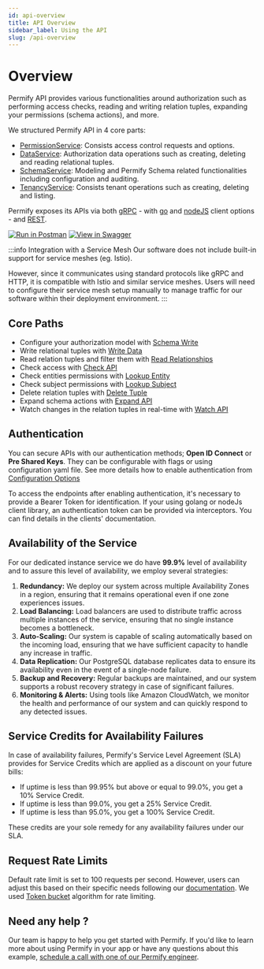 ```yaml
---
id: api-overview
title: API Overview
sidebar_label: Using the API
slug: /api-overview
---
```


# Overview

Permify API provides various functionalities around authorization such as performing access checks, reading and writing relation tuples, expanding your permissions (schema actions), and more.

We structured Permify API in 4 core parts:

- [PermissionService]: Consists access control requests and options.
- [DataService]: Authorization data operations such as creating, deleting and reading relational tuples.
- [SchemaService]: Modeling and Permify Schema related functionalities including configuration and auditing.
- [TenancyService]: Consists tenant operations such as creating, deleting and listing.

Permify exposes its APIs via both [gRPC](https://buf.build/permify/permify/docs/main:base.v1) - with [go] and [nodeJS] client options - and [REST](https://restfulapi.net/).

[PermissionService]: ./permission
[DataService]: ./data
[SchemaService]: ./schema
[TenancyService]: ./tenancy
[go]: https://github.com/Permify/permify-go
[nodeJS]: https://github.com/Permify/permify-node

[![Run in Postman](https://run.pstmn.io/button.svg)](https://www.postman.com/permify-dev/workspace/permify/collection)
[![View in Swagger](http://jessemillar.github.io/view-in-swagger-button/button.svg)](https://permify.github.io/permify-swagger/)


:::info Integration with a Service Mesh
Our software does not include built-in support for service meshes (eg. Istio). 

However, since it communicates using standard protocols like gRPC and HTTP, it is compatible with Istio and similar service meshes. Users will need to configure their service mesh setup manually to manage traffic for our software within their deployment environment.
:::

## Core Paths

- Configure your authorization model with [Schema Write](./api-overview/schema/write-schema.md)
- Write relational tuples with [Write Data](./api-overview/data/write-data.md)
- Read relation tuples and filter them with [Read Relationships](./api-overview/data/read-relationships.md)
- Check access with [Check API](./api-overview/permission/check-api.md)
- Check entities permissions with [Lookup Entity](./api-overview/permission/lookup-entity.md)
- Check subject permissions with [Lookup Subject](./api-overview/permission/lookup-subject.md)
- Delete relation tuples with [Delete Tuple](./api-overview/data/delete-data.md)
- Expand schema actions with [Expand API](./api-overview/permission/expand-api.md)
- Watch changes in the relation tuples in real-time with [Watch API](./api-overview/watch/watch-changes.md)

## Authentication

You can secure APIs with our authentication methods; **Open ID Connect** or **Pre Shared Keys**. They can be configurable with flags or using configuration yaml file. See more details how to enable authentication from [Configuration Options](../reference/configuration)

To access the endpoints after enabling authentication, it's necessary to provide a Bearer Token for identification. If your using golang or nodeJs client library, an authentication token can be provided via interceptors. You can find details in the clients' documentation.

## Availability of the Service

For our dedicated instance service we do have **99.9%** level of availability and to assure this level of availability, we employ several strategies:

1. **Redundancy:** We deploy our system across multiple Availability Zones in a region, ensuring that it remains operational even if one zone experiences issues.
2. **Load Balancing:** Load balancers are used to distribute traffic across multiple instances of the service, ensuring that no single instance becomes a bottleneck.
3. **Auto-Scaling:** Our system is capable of scaling automatically based on the incoming load, ensuring that we have sufficient capacity to handle any increase in traffic.
4. **Data Replication:** Our PostgreSQL database replicates data to ensure its availability even in the event of a single-node failure.
5. **Backup and Recovery:** Regular backups are maintained, and our system supports a robust recovery strategy in case of significant failures.
6. **Monitoring & Alerts:** Using tools like Amazon CloudWatch, we monitor the health and performance of our system and can quickly respond to any detected issues.

## Service Credits for Availability Failures

In case of availability failures, Permify's Service Level Agreement (SLA) provides for Service Credits which are applied as a discount on your future bills:

- If uptime is less than 99.95% but above or equal to 99.0%, you get a 10% Service Credit.
- If uptime is less than 99.0%, you get a 25% Service Credit.
- If uptime is less than 95.0%, you get a 100% Service Credit.

These credits are your sole remedy for any availability failures under our SLA.

## Request Rate Limits

Default rate limit is set to 100 requests per second. However, users can adjust this based on their specific needs following our [documentation](https://docs.permify.co/docs/reference/configuration). We used [Token bucket](https://en.wikipedia.org/wiki/Token_bucket) algorithm for rate limiting.

## Need any help ?

Our team is happy to help you get started with Permify. If you'd like to learn more about using Permify in your app or have any questions about this example, [schedule a call with one of our Permify engineer](https://meetings-eu1.hubspot.com/ege-aytin/call-with-an-expert).
